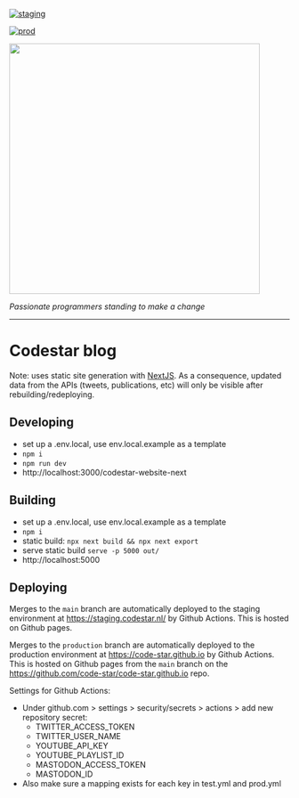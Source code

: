 [![staging](https://github.com/code-star/codestar-website-next/actions/workflows/staging.yml/badge.svg)](https://github.com/code-star/codestar-website-next/actions/workflows/staging.yml)

[![prod](https://github.com/code-star/codestar-website-next/actions/workflows/prod.yml/badge.svg)](https://github.com/code-star/codestar-website-next/actions/workflows/prod.yml)

<img align=center src=https://github.com/user-attachments/assets/4edccc89-6004-49c6-bad6-590794577fc6 width=450 />

_Passionate programmers standing to make a change_

---

# Codestar blog

Note: uses static site generation with [NextJS](https://nextjs.org/). As a consequence, updated data from the APIs (tweets, publications, etc) will only be visible after rebuilding/redeploying.

## Developing

- set up a .env.local, use env.local.example as a template
- `npm i`
- `npm run dev`
- http://localhost:3000/codestar-website-next

## Building

- set up a .env.local, use env.local.example as a template
- `npm i`
- static build: `npx next build && npx next export`
- serve static build `serve -p 5000 out/`
- http://localhost:5000

## Deploying

Merges to the `main` branch are automatically deployed to the staging environment at https://staging.codestar.nl/ by Github Actions. This is hosted on Github pages.

Merges to the `production` branch are automatically deployed to the production environment at https://code-star.github.io by Github Actions. This is hosted on Github pages from the `main` branch on the https://github.com/code-star/code-star.github.io repo.

Settings for Github Actions:

- Under github.com > settings > security/secrets > actions > add new repository secret:
  - TWITTER_ACCESS_TOKEN
  - TWITTER_USER_NAME
  - YOUTUBE_API_KEY
  - YOUTUBE_PLAYLIST_ID
  - MASTODON_ACCESS_TOKEN
  - MASTODON_ID
- Also make sure a mapping exists for each key in test.yml and prod.yml
